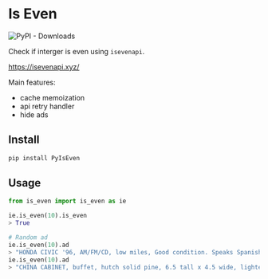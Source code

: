 # Is Even

![PyPI - Downloads](https://img.shields.io/pypi/dm/PyIsEven)

Check if interger is even using `isevenapi`.

https://isevenapi.xyz/

Main features:

- cache memoization
- api retry handler
- hide ads

## Install

```bash
pip install PyIsEven
```

## Usage

```python
from is_even import is_even as ie

ie.is_even(10).is_even
> True

# Random ad
ie.is_even(10).ad
> "HONDA CIVIC '96, AM/FM/CD, low miles, Good condition. Speaks Spanish $3500 339-555-6289"
ie.is_even(10).ad
> "CHINA CABINET, buffet, hutch solid pine, 6.5 tall x 4.5 wide, lighted windows. few cat scratches but cat has died. $700. Call 435-555-6421"
```